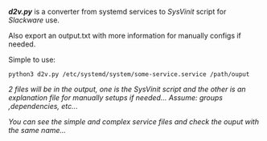 ***d2v.py*** is a converter from systemd services to *SysVinit* script for *Slackware* use.

Also export an output.txt with more information for manually configs if needed.

Simple to use:

```
python3 d2v.py /etc/systemd/system/some-service.service /path/ouput
```
*2 files will be in the output, one is the SysVinit script and the other is an explanation file for manually setups if needed...
Assume: groups ,dependencies, etc...*

*You can see the simple and complex service files and check the ouput with the same name...*



